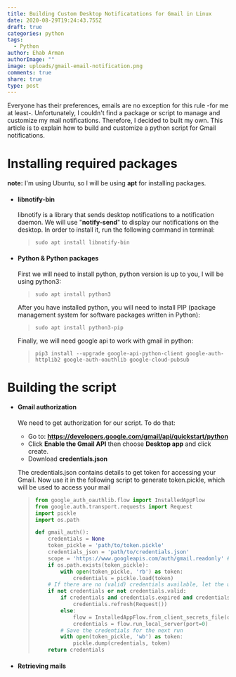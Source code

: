 ```yaml
---
title: Building Custom Desktop Notificatations for Gmail in Linux
date: 2020-08-29T19:24:43.755Z
draft: true
categories: python
tags:
  - Python
author: Ehab Arman
authorImage: ""
image: uploads/gmail-email-notification.png
comments: true
share: true
type: post
---
```



Everyone has their preferences, emails are no exception for this rule -for me at least-. Unfortunately, I couldn't find a package or script to manage and customize my mail notifications. Therefore, I decided to built my own. This article is to explain how to build and customize a python script for Gmail notifications.

# Installing required packages

**note:** I'm using Ubuntu, so I will be using **apt** for installing packages.

* #### libnotify-bin

  libnotify is a library that sends desktop notifications to a notification daemon. We will use "**notify-send**" to display our notifications on the desktop. In order to install it, run the following command in terminal:

  > `sudo apt install libnotify-bin`
* #### P**ython & Python packages**

  First we will need to install python, python version is up to you, I will be using python3:

  > `sudo apt install python3`

  After you have installed python, you will need to install PIP (package management system for software packages written in Python):

  > `sudo apt install python3-pip`

  Finally, we will need google api to work with gmail in python:

  > `pip3 install --upgrade google-api-python-client google-auth-httplib2 google-auth-oauthlib google-cloud-pubsub`



# Building the script

* #### Gmail authorization

  We need to get authorization for our script. To do that:

  * Go to: **https://developers.google.com/gmail/api/quickstart/python**
  * Click **Enable the Gmail API** then choose **Desktop app** and click create.
  * Download **credentials.json**

  The credentials.json contains details to get token for accessing your Gmail. Now use it in the following script to generate token.pickle, which will be used to access your mail

  > ```python
  > from google_auth_oauthlib.flow import InstalledAppFlow
  > from google.auth.transport.requests import Request
  > import pickle
  > import os.path
  >
  > def gmail_auth():
  >     credentials = None
  >     token_pickle = 'path/to/token.pickle'
  >     credentials_json = 'path/to/credentials.json'
  >     scope = 'https://www.googleapis.com/auth/gmail.readonly' # Means that your authorization is only for reading the mail
  >     if os.path.exists(token_pickle):
  >         with open(token_pickle, 'rb') as token:
  >             credentials = pickle.load(token)
  >     # If there are no (valid) credentials available, let the user log in.
  >     if not credentials or not credentials.valid:
  >         if credentials and credentials.expired and credentials.refresh_token:
  >             credentials.refresh(Request())
  >         else:
  >             flow = InstalledAppFlow.from_client_secrets_file(credentials_json, scope)
  >             credentials = flow.run_local_server(port=0)
  >         # Save the credentials for the next run
  >         with open(token_pickle, 'wb') as token:
  >             pickle.dump(credentials, token)
  >     return credentials
  > ```
* #### Retrieving mails